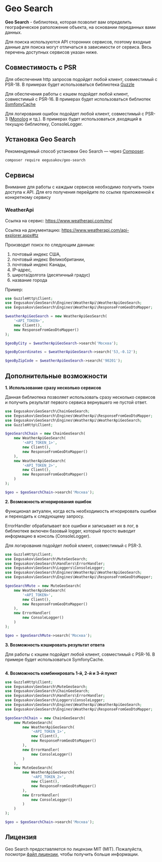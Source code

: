 # Geo Search

**Geo Search** - библиотека, которая позволит вам определить географическое раположение объекта, на основании переданных вами данных.

Для поиска используются API сторонних сервисов, поэтому входные данные для поиска могут отличаться в зависимости от сервиса. Весь перечень доступных сервисов указан ниже.

## Совместимость с PSR
Для обеспечения http запросов подойдет любой клиент, совместимый с PSR-18. В примерах будет использоваться библиотека [Guzzle](https://github.com/guzzle/guzzle)

Для обеспечения работы с кэшем подойдет любой клиент, совместимый с PSR-16. В примерах будет использоваться библиотек [SymfonyCache](https://github.com/symfony/cache)

Для логирования ошибок подойдет любой клиент, совместимый с PSR-3 ([Monolog](https://github.com/Seldaek/monolog) и тд.). В примерах будет использоваться ,входящий в текущую библиотеку, ConsoleLogger.

## Установка Geo Search

Рекомендуемый способ установки Geo Search — через
[Composer](https://getcomposer.org/).

```bash
composer require eegusakov/geo-search
```

## Сервисы
Внимание для работы с каждым сервисов необходимо получить токен доступа к API. Для его получения перейдите по ссылке приложенной к конкретному сервису

### WeatherApi
Ссылка на сервис: https://www.weatherapi.com/my/

Ссылка на документацию: https://www.weatherapi.com/api-explorer.aspx#tz

Производит поиск по следующим данным:
1. почтовый индекс США,
2. почтовый индекс Великобритании,
3. почтовый индекс Канады,
4. IP-адрес,
5. широта/долгота (десятичный градус)
6. название города

Пример:
```php
use GuzzleHttp\Client;
use Eegusakov\GeoSearch\Engines\WeatherApi\WeatherApiGeoSearch;
use Eegusakov\GeoSearch\Engines\WeatherApi\ResponseFromGeoDtoMapper;

$weatherApiGeoSearch = new WeatherApiGeoSearch(
    '<API_TOKEN>',
    new Client(),
    new ResponseFromGeoDtoMapper()
);

$geoByCity = $weatherApiGeoSearch->search('Москва');

$geoByCoordinates = $weatherApiGeoSearch->search('53,-0.12');

$geoByZipCode = $weatherApiGeoSearch->search('90201');
```

## Дополнительные возможности

**1. Использование сразу несколько сервисов**

Данная библиотека позволяет использовать сразу несколько сервисов и получить результат первого сервиса вернувшего не пустой ответ.

```php
use Eegusakov\GeoSearch\ChainGeoSearch;
use Eegusakov\GeoSearch\Engines\WeatherApi\ResponseFromGeoDtoMapper;
use Eegusakov\GeoSearch\Engines\WeatherApi\WeatherApiGeoSearch;
use GuzzleHttp\Client;

$geoSearchChain = new ChainGeoSearch(
    new WeatherApiGeoSearch(
        '<API_TOKEN_1>',
        new Client(),
        new ResponseFromGeoDtoMapper()
    ),
    new WeatherApiGeoSearch(
        '<API_TOKEN_2>',
        new Client(),
        new ResponseFromGeoDtoMapper()
    )
);

$geo = $geoSearchChain->search('Москва');
```

**2. Возможность игнорирования ошибок**

Функционал актуален, когда есть необходимость игнорировать ошибки и переходить к следующему запросу.

ErrorHandler обрабатывает все ошибки и записывает их в лог, в библиотеке включен базовый logger, который просто выводит информацию в консоль (ConsoleLogger).

Для логирования подойдет любой клиент, совместимый с PSR-3.

```php
use GuzzleHttp\Client;
use Eegusakov\GeoSearch\MuteGeoSearch;
use Eegusakov\GeoSearch\Handlers\ErrorHandler;
use Eegusakov\GeoSearch\Loggers\ConsoleLogger;
use Eegusakov\GeoSearch\Engines\WeatherApi\WeatherApiGeoSearch;
use Eegusakov\GeoSearch\Engines\WeatherApi\ResponseFromGeoDtoMapper;

$geoSearchMute = new MuteGeoSearch(
    new WeatherApiGeoSearch(
        '<API_TOKEN>',
        new Client(),
        new ResponseFromGeoDtoMapper()
    ),
    new ErrorHandler(
        new ConsoleLogger()
    )
);

$geo = $geoSearchMute->search('Москва');
```

**3. Возможность кэшировать результат ответа**

Для работы с кэшем подойдет любой клиент, совместимый с PSR-16. В примере будет использоваться SymfonyCache.

```php

```

**4. Возможность комбинировать 1-й, 2-й и 3-й пункт**
```php
use GuzzleHttp\Client;
use Eegusakov\GeoSearch\MuteGeoSearch;
use Eegusakov\GeoSearch\ChainGeoSearch;
use Eegusakov\GeoSearch\Handlers\ErrorHandler;
use Eegusakov\GeoSearch\Loggers\ConsoleLogger;
use Eegusakov\GeoSearch\Engines\WeatherApi\WeatherApiGeoSearch;
use Eegusakov\GeoSearch\Engines\WeatherApi\ResponseFromGeoDtoMapper;

$geoSearchChain = new ChainGeoSearch(
    new MuteGeoSearch(
        new WeatherApiGeoSearch(
            '<API_TOKEN_1>',
            new Client(),
            new ResponseFromGeoDtoMapper()
        ),
        new ErrorHandler(
            new ConsoleLogger()
        )
    ),
    new MuteGeoSearch(
        new WeatherApiGeoSearch(
            '<API_TOKEN_2>',
            new Client(),
            new ResponseFromGeoDtoMapper()
        ),
        new ErrorHandler(
            new ConsoleLogger()
        )
    )
);

$geo = $geoSearchChain->search('Москва');
```

## Лицензия

Geo Search предоставляется по лицензии MIT (MIT). Пожалуйста, посмотри [файл лицензии](LICENSE), чтобы получить больше информации.